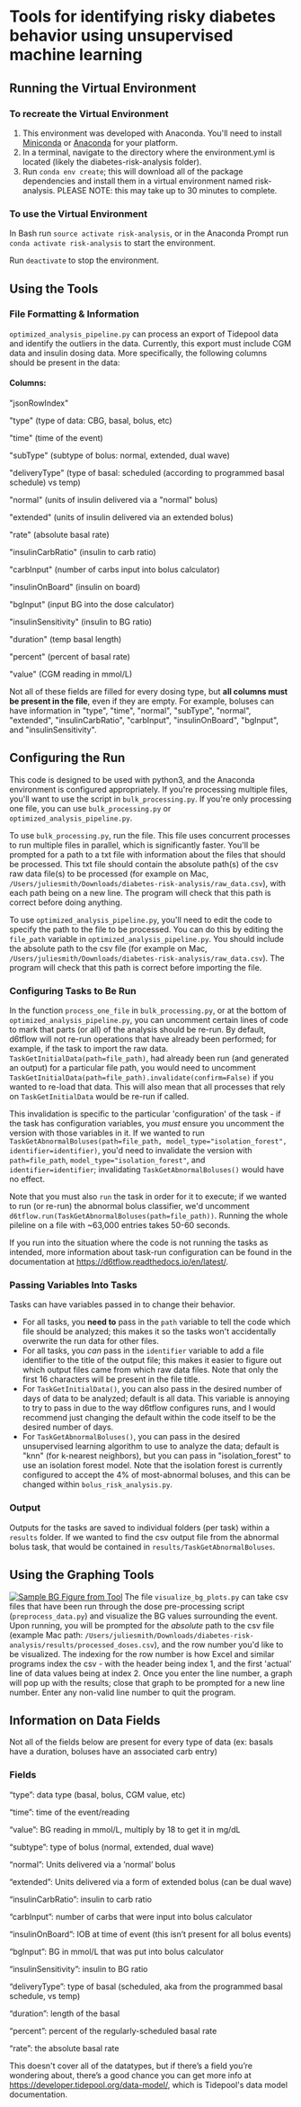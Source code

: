 # Tools for identifying risky diabetes behavior using unsupervised machine learning

## Running the Virtual Environment
### To recreate the Virtual Environment
1. This environment was developed with Anaconda. You'll need to install [Miniconda](https://conda.io/miniconda.html) or [Anaconda](https://anaconda-installer.readthedocs.io/en/latest/) for your platform.
2. In a terminal, navigate to the directory where the environment.yml 
is located (likely the diabetes-risk-analysis folder).
3. Run `conda env create`; this will download all of the package dependencies
and install them in a virtual environment named risk-analysis. PLEASE NOTE: this
may take up to 30 minutes to complete.

### To use the Virtual Environment
In Bash run `source activate risk-analysis`, or in the Anaconda Prompt
run `conda activate risk-analysis` to start the environment.

Run `deactivate` to stop the environment.

## Using the Tools
### File Formatting & Information
`optimized_analysis_pipeline.py` can process an export of Tidepool data and identify the outliers in the data. Currently, this export must include CGM data and insulin dosing data. More specifically, the following columns should be present in the data:

#### Columns:
"jsonRowIndex"

"type" (type of data: CBG, basal, bolus, etc)

"time" (time of the event)

"subType" (subtype of bolus: normal, extended, dual wave)

"deliveryType" (type of basal: scheduled (according to programmed basal schedule) vs temp)

"normal" (units of insulin delivered via a "normal" bolus)

"extended" (units of insulin delivered via an extended bolus)

"rate" (absolute basal rate)

"insulinCarbRatio" (insulin to carb ratio)

"carbInput" (number of carbs input into bolus calculator)

"insulinOnBoard" (insulin on board)

"bgInput" (input BG into the dose calculator)

"insulinSensitivity" (insulin to BG ratio)

"duration" (temp basal length)

"percent" (percent of basal rate)

"value" (CGM reading in mmol/L)

Not all of these fields are filled for every dosing type, but __all columns must be present in the file__, even if they are empty. For example, boluses can have information in "type", "time", "normal", "subType", "normal", "extended", "insulinCarbRatio", "carbInput", "insulinOnBoard", "bgInput", and "insulinSensitivity".

## Configuring the Run
This code is designed to be used with python3, and the Anaconda environment is configured appropriately. If you're processing multiple files, you'll want to use the script in `bulk_processing.py`. If you're only processing one file, you can use `bulk_processing.py` or `optimized_analysis_pipeline.py`.

To use `bulk_processing.py`, run the file. This file uses concurrent processes to run multiple files in parallel, which is significantly faster. You'll be prompted for a path to a txt file with information about the files that should be processed. This txt file should contain the absolute path(s) of the csv raw data file(s) to be processed (for example on Mac, `/Users/juliesmith/Downloads/diabetes-risk-analysis/raw_data.csv`), with each path being on a new line. The program will check that this path is correct before doing anything. 

To use `optimized_analysis_pipeline.py`, you'll need to edit the code to specify the path to the file to be processed. You can do this by editing the `file_path` variable in `optimized_analysis_pipeline.py`. You should include the absolute path to the csv file (for example on Mac, `/Users/juliesmith/Downloads/diabetes-risk-analysis/raw_data.csv`). The program will check that this path is correct before importing the file.

### Configuring Tasks to Be Run
In the function `process_one_file` in `bulk_processing.py`, or at the bottom of `optimized_analysis_pipeline.py`, you can uncomment certain lines of code to mark that parts (or all) of the analysis should be re-run. By default, d6tflow will not re-run operations that have already been performed; for example, if the task to import the raw data. `TaskGetInitialData(path=file_path)`, had already been run (and generated an output) for a particular file path, you would need to uncomment `TaskGetInitialData(path=file_path).invalidate(confirm=False)` if you wanted to re-load that data. This will also mean that all processes that rely on `TaskGetInitialData` would be re-run if called.

This invalidation is specific to the particular 'configuration' of the task - if the task has configuration variables, you _must_ ensure you uncomment the version with those variables in it. If we wanted to run `TaskGetAbnormalBoluses(path=file_path, model_type="isolation_forest", identifier=identifier)`, you'd need to invalidate the version with `path=file_path`, `model_type="isolation_forest"`, and `identifier=identifier`; invalidating `TaskGetAbnormalBoluses()` would have no effect.

Note that you must also `run` the task in order for it to execute; if we wanted to run (or re-run) the abnormal bolus classifier, we'd uncomment `d6tflow.run(TaskGetAbnormalBoluses(path=file_path))`. Running the whole pileline on a file with ~63,000 entries takes 50-60 seconds.

If you run into the situation where the code is not running the tasks as intended, more information about task-run configuration can be found in the documentation at https://d6tflow.readthedocs.io/en/latest/.

### Passing Variables Into Tasks
Tasks can have variables passed in to change their behavior. 

- For all tasks, you __need to__ pass in the `path` variable to tell the code which file should be analyzed; this makes it so the tasks won't accidentally overwrite the run data for other files. 
- For all tasks, you _can_ pass in the `identifier` variable to add a file identifier to the title of the output file; this makes it easier to figure out which output files came from which raw data files. Note that only the first 16 characters will be present in the file title.
- For `TaskGetInitialData()`, you can also pass in the desired number of days of data to be analyzed; default is all data. This variable is annoying to try to pass in due to the way d6tflow configures runs, and I would recommend just changing the default within the code itself to be the desired number of days.
- For `TaskGetAbnormalBoluses()`, you can pass in the desired unsupervised learning algorithm to use to analyze the data; default is "knn" (for k-nearest neighbors), but you can pass in "isolation_forest" to use an isolation forest model. Note that the isolation forest is currently configured to accept the 4% of most-abnormal boluses, and this can be changed within `bolus_risk_analysis.py`.

### Output
Outputs for the tasks are saved to individual folders (per task) within a `results` folder. If we wanted to find the csv output file from the abnormal bolus task, that would be contained in `results/TaskGetAbnormalBoluses`.

## Using the Graphing Tools
<a href="/img/sample_bg_plot.png"><img src="/img/sample_bg_plot.png?raw=true" alt="Sample BG Figure from Tool"></a>
The file `visualize_bg_plots.py` can take csv files that have been run through the dose pre-processing script (`preprocess_data.py`) and visualize the BG values surrounding the event. Upon running, you will be prompted for the *absolute* path to the csv file (example Mac path: `/Users/juliesmith/Downloads/diabetes-risk-analysis/results/processed_doses.csv`), and the row number you'd like to be visualized. The indexing for the row number is how Excel and similar programs index the csv - with the header being index 1, and the first 'actual' line of data values being at index 2. Once you enter the line number, a graph will pop up with the results; close that graph to be prompted for a new line number. Enter any non-valid line number to quit the program.

## Information on Data Fields
Not all of the fields below are present for every type of data (ex: basals have a duration, boluses have an associated carb entry)

### Fields
“type”: data type (basal, bolus, CGM value, etc)

“time”: time of the event/reading

“value”: BG reading in mmol/L, multiply by 18 to get it in mg/dL

“subtype”: type of bolus (normal, extended, dual wave)

“normal”: Units delivered via a ’normal’ bolus

“extended”: Units delivered via a form of extended bolus (can be dual wave)

“insulinCarbRatio”: insulin to carb ratio

“carbInput”: number of carbs that were input into bolus calculator

“insulinOnBoard”: IOB at time of event (this isn’t present for all bolus events)

“bgInput”: BG in mmol/L that was put into bolus calculator

“insulinSensitivity”: insulin to BG ratio

“deliveryType”: type of basal (scheduled, aka from the programmed basal schedule, vs temp)

“duration”: length of the basal

“percent”: percent of the regularly-scheduled basal rate

“rate”: the absolute basal rate


This doesn't cover all of the datatypes, but if there’s a field you’re wondering about, there’s a good chance you can get more info at https://developer.tidepool.org/data-model/, which is Tidepool's data model documentation.

